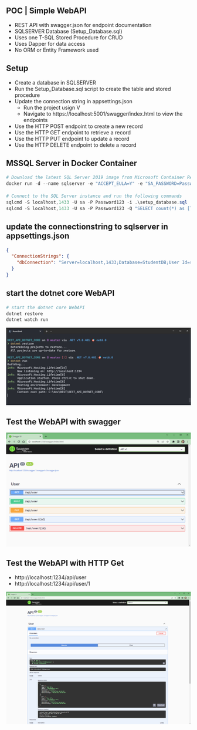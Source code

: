 ## POC | Simple WebAPI 

- REST API with swagger.json for endpoint documentation  
- SQLSERVER Database (Setup_Database.sql)
- Uses one T-SQL Stored Procedure for CRUD 
- Uses Dapper for data access
- No ORM or Entity Framework used 



## Setup

- Create a database in SQLSERVER
- Run the Setup_Database.sql script to create the table and stored procedure
- Update the connection string in appsettings.json
	- Run the project usign V
	- Navigate to https://localhost:5001/swagger/index.html to view the endpoints
- Use the HTTP POST endpoint to create a new record
- Use the HTTP GET endpoint to retrieve a record
- Use the HTTP PUT endpoint to update a record
- Use the HTTP DELETE endpoint to delete a record

 

## MSSQL Server in Docker Container 

```powershell
# Download the latest SQL Server 2019 image from Microsoft Container Registry
docker run -d --name sqlserver -e "ACCEPT_EULA=Y" -e "SA_PASSWORD=Password123" -p 1433:1433 mcr.microsoft.com/mssql/server:2019-latest

# Connect to the SQL Server instance and run the following commands
sqlcmd -S localhost,1433 -U sa -P Password123 -i .\setup_database.sql
sqlcmd -S localhost,1433 -U sa -P Password123 -Q "SELECT count(*) as [TestCount]  FROM [StudentDB].[dbo].[StudentDetails]"
```

## update the connectionstring to sqlserver in appsettings.json

```json
{
  "ConnectionStrings": {
    "dbConnection": "Server=localhost,1433;Database=StudentDB;User Id=sa;Password=Password123;"
  }
}
```


## start the dotnet core WebAPI

```powershell
# start the dotnet core WebAPI
dotnet restore
dotnet watch run
```

![](./help/dotnet-run.jpg)


## Test the WebAPI with swagger

![](./help/swagger.jpg)


## Test the WebAPI with HTTP Get

- http://localhost:1234/api/user
- http://localhost:1234/api/user/1


![](./help/testdata.jpg)







